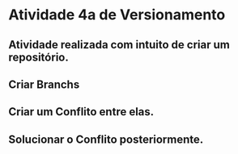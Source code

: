 # Atividade 4a de Versionamento

## Atividade realizada com intuito de criar um repositório.

## Criar Branchs

## Criar um Conflito entre elas.

## Solucionar o Conflito posteriormente.
 
